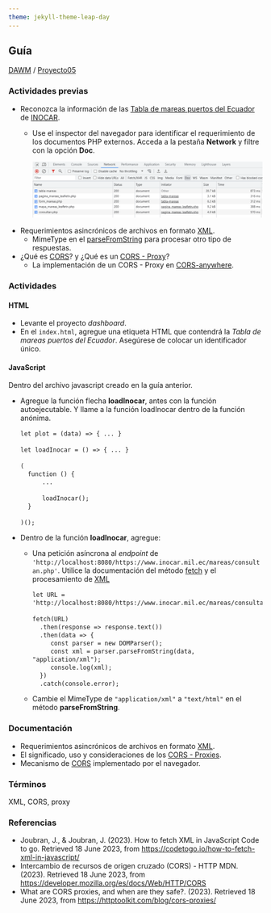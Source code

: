 ```yaml
---
theme: jekyll-theme-leap-day
---
```


## Guía 

[DAWM](/DAWM/) / [Proyecto05](/DAWM/proyectos/2023/proyecto05)

### Actividades previas

* Reconozca la información de las [Tabla de mareas puertos del Ecuador](https://www.inocar.mil.ec/web/index.php/productos/tabla-mareas) de [INOCAR](https://www.inocar.mil.ec/web/).
  - Use el inspector del navegador para identificar el requerimiento de los documentos PHP externos. Acceda a la pestaña **Network** y filtre con la opción **Doc**.  

  	 ![doc_php](imagenes/doc_php.png)
* Requerimientos asincrónicos de archivos en formato [XML](https://codetogo.io/how-to-fetch-xml-in-javascript/).
	- MimeType en el [parseFromString](https://developer.mozilla.org/en-US/docs/Web/API/DOMParser/parseFromString) para procesar otro tipo de respuestas.
* ¿Qué es [CORS](https://developer.mozilla.org/es/docs/Web/HTTP/CORS)? y ¿Qué es un [CORS - Proxy](https://httptoolkit.com/blog/cors-proxies/)?
	- La implementación de un CORS - Proxy en [CORS-anywhere](https://github.com/Rob--W/cors-anywhere).

 
### Actividades

#### HTML

* Levante el proyecto _dashboard_.
* En el `index.html`, agregue una etiqueta HTML que contendrá la _Tabla de mareas puertos del Ecuador_. Asegúrese de colocar un identificador único. 

#### JavaScript

Dentro del archivo javascript creado en la guía anterior.

* Agregue la función flecha **loadInocar**, antes con la función autoejecutable. Y llame a la función loadInocar dentro de la función anónima.

  ```
  let plot = (data) => { ... }
  
  let loadInocar = () => { ... }

  (
    function () { 
    	... 

    	loadInocar();
    }

  )();
  ```

* Dentro de la función **loadInocar**, agregue:

  - Una petición asíncrona al _endpoint_ de `'http://localhost:8080/https://www.inocar.mil.ec/mareas/consultan.php'`. Utilice la documentación del método [fetch](https://www.javascripttutorial.net/javascript-fetch-api/) y el procesamiento de [XML](https://codetogo.io/how-to-fetch-xml-in-javascript/)

	  ```
	  let URL = 'http://localhost:8080/https://www.inocar.mil.ec/mareas/consultan.php';

	  fetch(URL)
	 	.then(response => response.text())
		.then(data => {
		   const parser = new DOMParser();
		   const xml = parser.parseFromString(data, "application/xml");
		   console.log(xml);
		})
		.catch(console.error);
	  ```
  - Cambie el MimeType de `"application/xml"` a `"text/html"` en el método **parseFromString**.



### Documentación

* Requerimientos asincrónicos de archivos en formato [XML](https://codetogo.io/how-to-fetch-xml-in-javascript/).
* El significado, uso y consideraciones de los [CORS - Proxies](https://httptoolkit.com/blog/cors-proxies/).
* Mecanismo de [CORS](https://developer.mozilla.org/es/docs/Web/HTTP/CORS) implementado por el navegador.

### Términos

XML, CORS, proxy

### Referencias

* Joubran, J., & Joubran, J. (2023). How to fetch XML in JavaScript  Code to go. Retrieved 18 June 2023, from https://codetogo.io/how-to-fetch-xml-in-javascript/
* Intercambio de recursos de origen cruzado (CORS) - HTTP MDN. (2023). Retrieved 18 June 2023, from https://developer.mozilla.org/es/docs/Web/HTTP/CORS
* What are CORS proxies, and when are they safe?. (2023). Retrieved 18 June 2023, from https://httptoolkit.com/blog/cors-proxies/